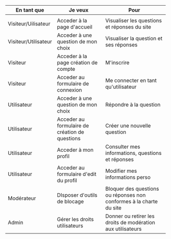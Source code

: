 En tant que | Je veux | Pour
--- | --- | ---
||
Visiteur/Uilisateur|Acceder à la page d'accueil| Visualiser les questions et réponses du site
Visiteur/Utilisateur|Acceder à une question de mon choix| Visualiser la question et ses réponses
Visiteur|Acceder à la page création de compte| M'inscrire
Visiteur|Acceder au formulaire de connexion| Me connecter en tant qu'utilisateur
Utilisateur|Acceder à une question de mon choix|Répondre à la question
Utilisateur|Acceder au formulaire de création de questions|Créer une nouvelle question
Utilisateur|Acceder à mon profil| Consulter mes informations, questions et réponses
Utilisateur|Acceder au formulaire d'edit du profil| Modifier mes informations perso
Modérateur| DIsposer d'outils de blocage| Bloquer des questions ou réponses non conformes à la charte du site
Admin| Gérer les droits utilisateurs| Donner ou retirer les droits de modération aux utilisateurs


